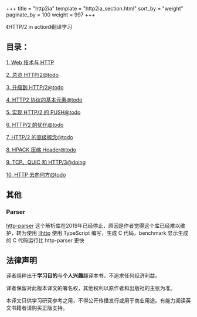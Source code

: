 +++
title = "http2ia"
template = "http2ia_section.html"
sort_by = "weight"
paginate_by = 100
weight = 997
+++

《HTTP/2 in action》翻译学习

## 目录：

[1. Web 技术与 HTTP](part1.moving_to_http2/1-web-technologies-and-http)

[2. 总览 HTTP/2@todo](part1.moving_to_http2/2-the-road-to-http2)

[3. 升级到 HTTP/2@todo](part1.moving_to_http2/3-upgrading-to-http2)

[4. HTTP2 协议的基本元素@todo](part2.using_http2/4-http2-protocol-basics)

[5. 实现 HTTP/2 的 PUSH@todo](part2.using_http2/5-implementing-http2-push)

[6. HTTP/2 的优化@todo](part2.using_http2/6-optimizing-for-http2)

[7. HTTP/2 的高级概念@todo](part3.advanced_http2/7-advanced-http2-concepts)

[8. HPACK 压缩 Header@todo](part3.advanced_http2/8-hpack-hearder-compression)

[9. TCP、QUIC 和 HTTP/3@doing](part4.the_future_of_http/9-tcp-quic-and-http3)

[10. HTTP 去向何方@todo](part4.the_future_of_http/10-where-http-goes-from-here)

## 其他

### Parser
[http-parser](https://github.com/nodejs/http-parser)
这个解析库在2019年已经停止，原因是作者觉得这个库已经难以维护，转为使用
[llhttp](https://github.com/nodejs/llhttp)
使用 TypeScript 编写，生成 C 代码，benchmark 显示生成的 C 代码运行比 http-parser 更快

## 法律声明

译者纯粹出于**学习目的**与**个人兴趣**翻译本书，不追求任何经济利益。

译者保留对此版本译文的署名权，其他权利以原作者和出版社的主张为准。

本译文只供学习研究参考之用，不得公开传播发行或用于商业用途。有能力阅读英文书籍者请购买正版支持。
